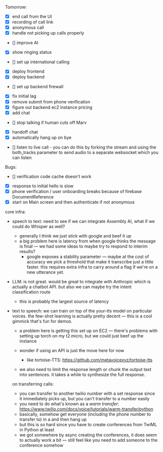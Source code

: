Tomorrow:

- [x] end call from the UI
- [x] recording of call link
- [x] anonymous call
- [x] handle not picking up calls properly
- [] improve AI
- [x] show ringing status
- [] set up international calling
- [x] deploy frontend
- [x] deploy backend
- [] set up backend firewall
- [x] fix initial lag
- [x] remove submit from phone verification
- [x] figure out backend ec2 instance pricing
- [x] add chat
- [] stop talking if human cuts off Marv
- [x] handoff chat
- [x] automatically hang up on bye
- [] listen to live call - you can do this by forking the stream and using the both_tracks parameter to send audio to a separate websocket which you can listen

Bugs:

- [] verification code cache doesn't work
- [x] response to initial hello is slow
- [x] phone verification / user onboarding breaks because of firebase DocumentReference
- [x] start on Main screen and then authenticate if not anonymous

core infra:

- speech to text: need to see if we can integrate Assembly AI, what if we could do Whisper as well?

  - generally I think we just stick with google and beef it up
  - a big problem here is latency from when google thinks the message is final — we had some ideas to maybe try to respond to interim results?
    - google exposes a stability parameter — maybe at the cost of accuracy we pick a threshold that make it transcribe just a little faster. this requires extra infra to carry around a flag if we're on a new utterance yet.

- LLM: is not great. would be great to integrate with Anthropic which is actually a chatbot API. but also we can maybe try the intent classification route

  - this is probably the largest source of latency

- text to speech: we can train on top of the your-tts model on particular voices. the few-shot learning is actually pretty decent — this is a cool gimmick that's fun for demos.

  - a problem here is getting this set up on EC2 — there's problems with setting up torch on my t2.micro, but we could just beef up the instance
  - wonder if using an API is just the move here for now

    - like tortoise-TTS: https://github.com/metavoicexyz/tortoise-tts

  - we also need to limit the response length or chunk the output text into sentences. it takes a while to synthesize the full response.

  on transferring calls:

  - you can transfer to another twilio number with a set response since it immediately picks up, but you can't transfer to a number easily
  - you need to do what's known as a _warm transfer_: https://www.twilio.com/docs/voice/tutorials/warm-transfer/python
  - basically, somehow get everyone (including the phone number to transfer to) in a <Conference> and then hang up
  - but this is so hard since you have to create conferences from TwiML in Python at least
  - we got somewhere by async creating the conferences, it does seem to actually work a bit — still feel like you need to add someone to the conference somehow
